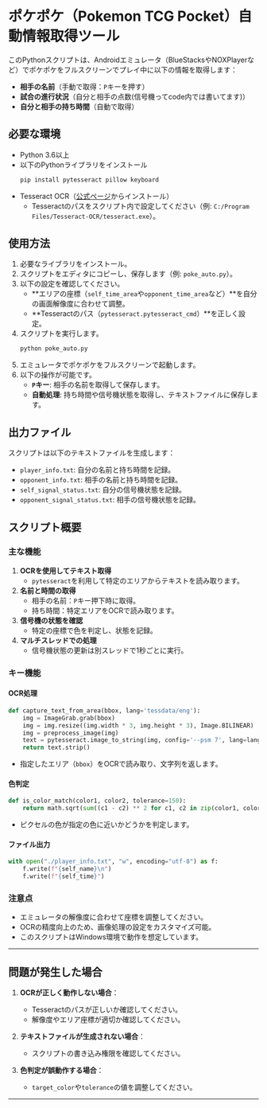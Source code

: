 
# ポケポケ（Pokemon TCG Pocket）自動情報取得ツール

このPythonスクリプトは、Androidエミュレータ（BlueStacksやNOXPlayerなど）でポケポケをフルスクリーンでプレイ中に以下の情報を取得します：

- **相手の名前**（手動で取得：`P`キーを押す）
- **試合の進行状況**（自分と相手の点数(信号機ってcode内では書いてます)）
- **自分と相手の持ち時間**（自動で取得）

## 必要な環境

- Python 3.6以上
- 以下のPythonライブラリをインストール
  ```bash
  pip install pytesseract pillow keyboard
  ```
- Tesseract OCR（[公式ページ](https://github.com/tesseract-ocr/tesseract)からインストール）
  - Tesseractのパスをスクリプト内で設定してください（例: `C:/Program Files/Tesseract-OCR/tesseract.exe`）。

## 使用方法

1. 必要なライブラリをインストール。
2. スクリプトをエディタにコピーし、保存します（例: `poke_auto.py`）。
3. 以下の設定を確認してください。
   - **エリアの座標（`self_time_area`や`opponent_time_area`など）**を自分の画面解像度に合わせて調整。
   - **Tesseractのパス（`pytesseract.pytesseract_cmd`）**を正しく設定。
4. スクリプトを実行します。
   ```bash
   python poke_auto.py
   ```
5. エミュレータでポケポケをフルスクリーンで起動します。
6. 以下の操作が可能です。
   - **`P`キー**: 相手の名前を取得して保存します。
   - **自動処理**: 持ち時間や信号機状態を取得し、テキストファイルに保存します。

## 出力ファイル

スクリプトは以下のテキストファイルを生成します：

- `player_info.txt`: 自分の名前と持ち時間を記録。
- `opponent_info.txt`: 相手の名前と持ち時間を記録。
- `self_signal_status.txt`: 自分の信号機状態を記録。
- `opponent_signal_status.txt`: 相手の信号機状態を記録。

## スクリプト概要

### 主な機能

1. **OCRを使用してテキスト取得**
   - `pytesseract`を利用して特定のエリアからテキストを読み取ります。
2. **名前と時間の取得**
   - 相手の名前：`P`キー押下時に取得。
   - 持ち時間：特定エリアをOCRで読み取ります。
3. **信号機の状態を確認**
   - 特定の座標で色を判定し、状態を記録。
4. **マルチスレッドでの処理**
   - 信号機状態の更新は別スレッドで1秒ごとに実行。

### キー機能

#### OCR処理
```python
def capture_text_from_area(bbox, lang='tessdata/eng'):
    img = ImageGrab.grab(bbox)
    img = img.resize((img.width * 3, img.height * 3), Image.BILINEAR)
    img = preprocess_image(img)
    text = pytesseract.image_to_string(img, config='--psm 7', lang=lang)
    return text.strip()
```
- 指定したエリア（`bbox`）をOCRで読み取り、文字列を返します。

#### 色判定
```python
def is_color_match(color1, color2, tolerance=150):
    return math.sqrt(sum((c1 - c2) ** 2 for c1, c2 in zip(color1, color2))) < tolerance
```
- ピクセルの色が指定の色に近いかどうかを判定します。

#### ファイル出力
```python
with open("./player_info.txt", "w", encoding="utf-8") as f:
    f.write(f"{self_name}\n")
    f.write(f"{self_time}")
```

### 注意点

- エミュレータの解像度に合わせて座標を調整してください。
- OCRの精度向上のため、画像処理の設定をカスタマイズ可能。
- このスクリプトはWindows環境で動作を想定しています。

---

## 問題が発生した場合

1. **OCRが正しく動作しない場合**：
   - Tesseractのパスが正しいか確認してください。
   - 解像度やエリア座標が適切か確認してください。

2. **テキストファイルが生成されない場合**：
   - スクリプトの書き込み権限を確認してください。

3. **色判定が誤動作する場合**：
   - `target_color`や`tolerance`の値を調整してください。

---
